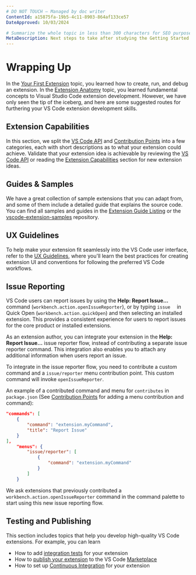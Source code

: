 ```yaml
---
# DO NOT TOUCH — Managed by doc writer
ContentId: a15875fa-19b5-4c11-8903-864af133ce57
DateApproved: 10/03/2024

# Summarize the whole topic in less than 300 characters for SEO purpose
MetaDescription: Next steps to take after studying the Getting Started section
---
```


# Wrapping Up

In the [Your First Extension](/api/get-started/your-first-extension) topic, you
learned how to create, run, and debug an extension. In the
[Extension Anatomy](/api/get-started/extension-anatomy) topic, you learned
fundamental concepts to Visual Studio Code extension development. However, we
have only seen the tip of the iceberg, and here are some suggested routes for
furthering your VS Code extension development skills.

## Extension Capabilities

In this section, we split the [VS Code API](/api/references/vscode-api) and
[Contribution Points](/api/references/contribution-points) into a few
categories, each with short descriptions as to what your extension could
achieve. Validate that your extension idea is achievable by reviewing the
[VS Code API](/api/references/vscode-api) or reading the
[Extension Capabilities](/api/extension-capabilities/overview) section for new
extension ideas.

## Guides & Samples

We have a great collection of sample extensions that you can adapt from, and
some of them include a detailed guide that explains the source code. You can
find all samples and guides in the
[Extension Guide Listing](/api/extension-guides/overview) or the
[vscode-extension-samples](https://github.com/microsoft/vscode-extension-samples)
repository.

## UX Guidelines

To help make your extension fit seamlessly into the VS Code user interface,
refer to the [UX Guidelines](/api/ux-guidelines/overview), where you'll learn
the best practices for creating extension UI and conventions for following the
preferred VS Code workflows.

## Issue Reporting

VS Code users can report issues by using the **Help: Report Issue...** command
(`workbench.action.openIssueReporter`), or by typing `issue  ` in Quick Open
(`workbench.action.quickOpen`) and then selecting an installed extension. This
provides a consistent experience for users to report issues for the core product
or installed extensions.

As an extension author, you can integrate your extension in the **Help: Report
Issue...** issue reporter flow, instead of contributing a separate issue
reporter command. This integration also enables you to attach any additional
information when users report an issue.

To integrate in the issue reporter flow, you need to contribute a custom command
and a `issue/reporter` menu contribution point. This custom command will invoke
`openIssueReporter`.

An example of a contributed command and menu for `contributes` in `package.json`
(See [Contribution Points](/api/references/contribution-points) for adding a
menu contribution and command):

```json
"commands": [
    {
        "command": "extension.myCommand",
        "title": "Report Issue"
    }
],
    "menus": {
        "issue/reporter": [
            {
                "command": "extension.myCommand"
            }
        ]
    }

```

We ask extensions that previously contributed a
`workbench.action.openIssueReporter` command in the command palette to start
using this new issue reporting flow.

## Testing and Publishing

This section includes topics that help you develop high-quality VS Code
extensions. For example, you can learn

-   How to add
    [integration tests](/api/working-with-extensions/testing-extension) for your
    extension
-   How to
    [publish your extension](/api/working-with-extensions/publishing-extension)
    to the VS Code [Marketplace](https://marketplace.visualstudio.com/)
-   How to set up
    [Continuous Integration](/api/working-with-extensions/continuous-integration)
    for your extension
